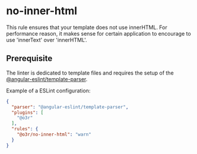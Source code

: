# no-inner-html

This rule ensures that your template does not use innerHTML.
For performance reason, it makes sense for certain application to encourage to use 'innerText' over 'innerHTML'.

## Prerequisite

The linter is dedicated to template files and requires the setup of the [@angular-eslint/template-parser](https://www.npmjs.com/package/@angular-eslint/template-parser).

Example of a ESLint configuration:

```json
{
  "parser": "@angular-eslint/template-parser",
  "plugins": [
    "@o3r"
  ],
  "rules": {
    "@o3r/no-inner-html": "warn"
  }
}
```
